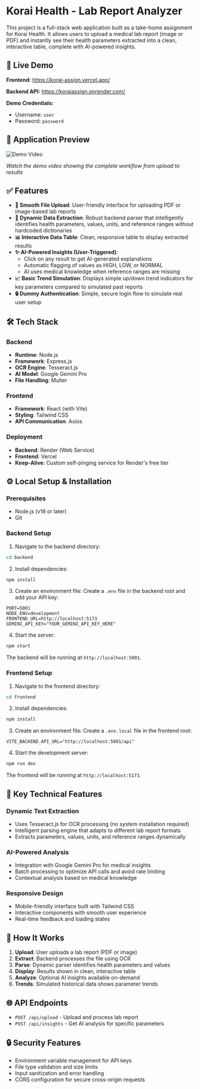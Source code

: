 # Korai Health - Lab Report Analyzer

This project is a full-stack web application built as a take-home assignment for Korai Health. It allows users to upload a medical lab report (image or PDF) and instantly see their health parameters extracted into a clean, interactive table, complete with AI-powered insights.

## 🚀 Live Demo

**Frontend:** https://korai-assign.vercel.app/

**Backend API:** https://koraiassign.onrender.com/

**Demo Credentials:**
- Username: `user`
- Password: `password`

## 📸 Application Preview

![Demo Video](https://github.com/user-attachments/assets/92d0e5c5-83a3-467e-a24e-91322d8cbe24)

*Watch the demo video showing the complete workflow from upload to results*

## ✅ Features

- **📄 Smooth File Upload**: User-friendly interface for uploading PDF or image-based lab reports
- **🧠 Dynamic Data Extraction**: Robust backend parser that intelligently identifies health parameters, values, units, and reference ranges without hardcoded dictionaries
- **📊 Interactive Data Table**: Clean, responsive table to display extracted results
- **✨ AI-Powered Insights (User-Triggered)**:
  - Click on any result to get AI-generated explanations
  - Automatic flagging of values as HIGH, LOW, or NORMAL
  - AI uses medical knowledge when reference ranges are missing
- **📈 Basic Trend Simulation**: Displays simple up/down trend indicators for key parameters compared to simulated past reports
- **🔒 Dummy Authentication**: Simple, secure login flow to simulate real user setup

## 🛠️ Tech Stack

### Backend
- **Runtime**: Node.js
- **Framework**: Express.js
- **OCR Engine**: Tesseract.js
- **AI Model**: Google Gemini Pro
- **File Handling**: Multer

### Frontend
- **Framework**: React (with Vite)
- **Styling**: Tailwind CSS
- **API Communication**: Axios

### Deployment
- **Backend**: Render (Web Service)
- **Frontend**: Vercel
- **Keep-Alive**: Custom self-pinging service for Render's free tier

## ⚙️ Local Setup & Installation

### Prerequisites
- Node.js (v18 or later)
- Git

### Backend Setup

1. Navigate to the backend directory:
```bash
cd backend
```

2. Install dependencies:
```bash
npm install
```

3. Create an environment file:
Create a `.env` file in the backend root and add your API key:
```env
PORT=5001
NODE_ENV=development
FRONTEND_URL=http://localhost:5173
GEMINI_API_KEY="YOUR_GEMINI_API_KEY_HERE"
```

4. Start the server:
```bash
npm start
```

The backend will be running at `http://localhost:5001`.

### Frontend Setup

1. Navigate to the frontend directory:
```bash
cd frontend
```

2. Install dependencies:
```bash
npm install
```

3. Create an environment file:
Create a `.env.local` file in the frontend root:
```env
VITE_BACKEND_API_URL="http://localhost:5001/api"
```

4. Start the development server:
```bash
npm run dev
```

The frontend will be running at `http://localhost:5173`.

## 🔧 Key Technical Features

### Dynamic Text Extraction
- Uses Tesseract.js for OCR processing (no system installation required)
- Intelligent parsing engine that adapts to different lab report formats
- Extracts parameters, values, units, and reference ranges dynamically

### AI-Powered Analysis
- Integration with Google Gemini Pro for medical insights
- Batch processing to optimize API calls and avoid rate limiting
- Contextual analysis based on medical knowledge

### Responsive Design
- Mobile-friendly interface built with Tailwind CSS
- Interactive components with smooth user experience
- Real-time feedback and loading states

## 📝 How It Works

1. **Upload**: User uploads a lab report (PDF or image)
2. **Extract**: Backend processes the file using OCR
3. **Parse**: Dynamic parser identifies health parameters and values
4. **Display**: Results shown in clean, interactive table
5. **Analyze**: Optional AI insights available on-demand
6. **Trends**: Simulated historical data shows parameter trends

## 🌐 API Endpoints

- `POST /api/upload` - Upload and process lab report
- `POST /api/insights` - Get AI analysis for specific parameters

## 🔒 Security Features

- Environment variable management for API keys
- File type validation and size limits  
- Input sanitization and error handling
- CORS configuration for secure cross-origin requests
